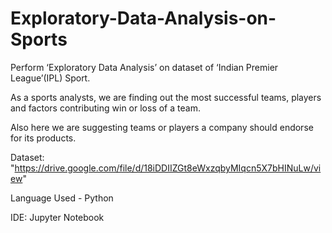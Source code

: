 # Exploratory-Data-Analysis-on-Sports

Perform ‘Exploratory Data Analysis’ on dataset of ‘Indian Premier League’(IPL) Sport.

As a sports analysts, we are finding out the most successful teams, players and factors contributing win or loss of a team.

Also here we are suggesting teams or players a company should endorse for its products.

Dataset: "https://drive.google.com/file/d/18iDDIIZGt8eWxzqbyMIqcn5X7bHINuLw/view"

Language Used - Python

IDE: Jupyter Notebook
